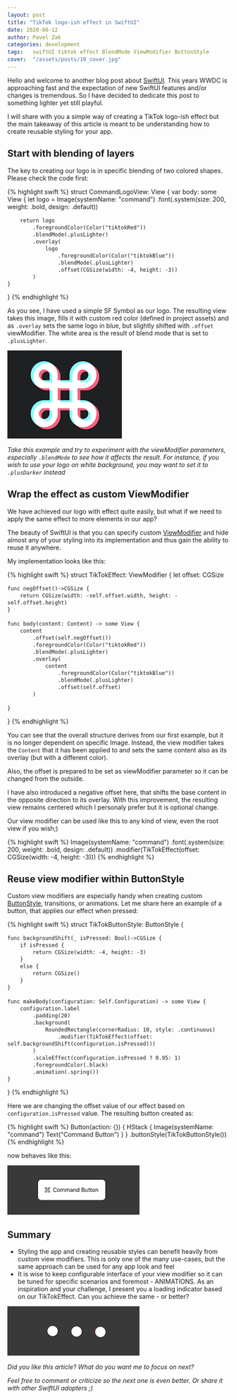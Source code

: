 ```yaml
---
layout: post
title: "TikTok logo-ish effect in SwiftUI"
date: 2020-06-12
author: Pavel Zak
categories: development
tags:	swiftUI tiktok effect BlendMode ViewModifier ButtonStyle
cover:  "/assets/posts/10_cover.jpg"
---
```


Hello and welcome to another blog post about [SwiftUI]. This years WWDC is approaching fast and the expectation of new SwiftUI features and/or changes is tremendous. So I have decided to dedicate this post to something lighter yet still playful. 

I will share with you a simple way of creating a TikTok logo-ish effect but the main takeaway of this article is meant to be understanding how to create reusable styling for your app. 


## Start with blending of layers

The key to creating our logo is in specific blending of two colored shapes. Please check the code first:

{% highlight swift %}
struct CommandLogoView: View {
    var body: some View {
        let logo = Image(systemName: "command")
            .font(.system(size: 200, weight: .bold, design: .default))
        
        return logo
            .foregroundColor(Color("tiktokRed"))
            .blendMode(.plusLighter)
            .overlay(
                logo
                    .foregroundColor(Color("tiktokBlue"))
                    .blendMode(.plusLighter)
                    .offset(CGSize(width: -4, height: -3))
            )
    }
}
{% endhighlight %}

As you see, I have used a simple SF Symbol as our logo. The resulting view takes this image, fills it with custom red color (defined in project assets) and as `.overlay` sets the same logo in blue, but slightly shifted with `.offset` viewModifier. The white area is the result of blend mode that is set to `.plusLighter`. 

![logo]

*Take this example and try to experiment with the viewModifier parameters, especially `.blendMode` to see how it affects the result. For instance, if you wish to use your logo on white background, you may want to set it to `.plusDarker` instead*

## Wrap the effect as custom ViewModifier

We have achieved our logo with effect quite easily, but what if we need to apply the same effect to more elements in our app?

The beauty of SwiftUI is that you can specify custom [ViewModifier] and hide almost any of your styling into its implementation and thus gain the ability to reuse it anywhere.

My implementation looks like this:

{% highlight swift %}
struct TikTokEffect: ViewModifier {
    let offset: CGSize
    
    func negOffset()->CGSize {
        return CGSize(width: -self.offset.width, height: -self.offset.height)
    }
    
    func body(content: Content) -> some View {
        content
            .offset(self.negOffset())
            .foregroundColor(Color("tiktokRed"))
            .blendMode(.plusLighter)
            .overlay(
                content
                    .foregroundColor(Color("tiktokBlue"))
                    .blendMode(.plusLighter)
                    .offset(self.offset)
            )
            
    }
}
{% endhighlight %}

You can see that the overall structure derives from our first example, but it is no longer dependent on specific Image. Instead, the view modifier takes the `Content` that it has been applied to and sets the same content also as its overlay (but with a different color).

Also, the offset is prepared to be set as viewModifier parameter so it can be changed from the outside.

I have also introduced a negative offset here, that shifts the base content in the opposite direction to its overlay. With this improvement, the resulting view remains centered which I personaly prefer but it is optional change.

Our view modifier can be used like this to any kind of view, even the root view if you wish;)


{% highlight swift %}
Image(systemName: "command")
   .font(.system(size: 200, weight: .bold, design: .default))
   .modifier(TikTokEffect(offset: CGSize(width: -4, height: -3)))
{% endhighlight %}

## Reuse view modifier within ButtonStyle

Custom view modifiers are especially handy when creating custom [ButtonStyle], transitions, or animations. Let me share here an example of a button, that applies our effect when pressed:

{% highlight swift %}
struct TikTokButtonStyle: ButtonStyle {
    
    func backgroundShift(_ isPressed: Bool)->CGSize {
        if isPressed {
            return CGSize(width: -4, height: -3)
        }
        else {
            return CGSize()
        }
    }

    func makeBody(configuration: Self.Configuration) -> some View {
        configuration.label
            .padding(20)
            .background(
                RoundedRectangle(cornerRadius: 10, style: .continuous)
                    .modifier(TikTokEffect(offset: self.backgroundShift(configuration.isPressed)))
            )
            .scaleEffect(configuration.isPressed ? 0.95: 1)
            .foregroundColor(.black)
            .animation(.spring())
    }
}
{% endhighlight %}

Here we are changing the offset value of our effect based on `configuration.isPressed` value. The resulting button created as:

{% highlight swift %}
Button(action: {}) {
            HStack {
                Image(systemName: "command")
                Text("Command Button")
            }
        }
        .buttonStyle(TikTokButtonStyle())
{% endhighlight %}

now behaves like this:

![button]

## Summary

* Styling the app and creating reusable styles can benefit heavily from custom view modifiers. This is only one of the many use-cases, but the same approach can be used for any app look and feel
* It is wise to keep configurable interface of your view modifier so it can be tuned for specific scenarios and foremost - ANIMATIONS. As an inspiration and your challenge, I present you a loading indicator based on our TikTokEffect. Can you achieve the same - or better?

![loading]

*Did you like this article? What do you want me to focus on next?*

*Feel free to comment or criticize so the next one is even better. Or share it with other SwiftUI adopters ;)*


[SwiftUI]: https://developer.apple.com/documentation/swiftui
[ViewModifier]: https://developer.apple.com/documentation/swiftui/viewmodifier
[ButtonStyle]: https://developer.apple.com/documentation/swiftui/buttonstyle


[logo]: /assets/posts/10_tiktok_effect.jpg "Custom logo with TikTok effect"
[button]: /assets/posts/10_tiktok_button.gif "Example of custom button style utilizing TikTok effect"
[loading]: /assets/posts/10_tiktok_loading.gif "Animating our TikTok effect"